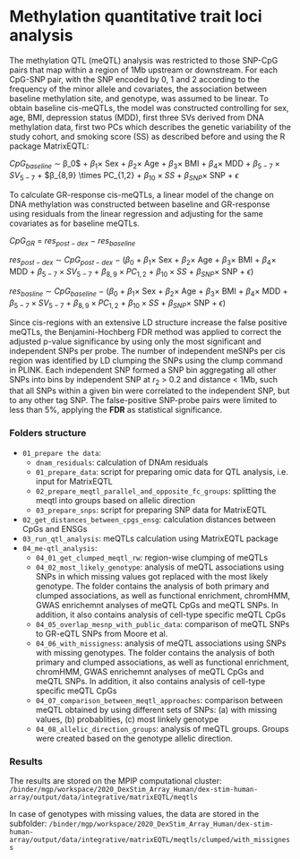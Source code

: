 # Methylation quantitative trait loci analysis
The methylation QTL (meQTL) analysis was restricted to those SNP-CpG pairs that map within a region of 1Mb upstream or downstream. For each CpG-SNP pair, with the SNP encoded by 0, 1 and 2 according to the frequency of the minor allele and covariates, the association between baseline methylation site, and genotype, was assumed to be linear. To obtain baseline cis-meQTLs, the model was constructed controlling for sex, age, BMI, depression status (MDD), first three SVs derived from DNA methylation data, first two PCs which describes the genetic variability of the study cohort, and smoking score (SS) as described before and using the R package MatrixEQTL:

$CpG_{baseline}$ $∼$ β_0$  $+$  $β_1 \times$ Sex $+$ $β_2 \times$ Age $+$ $β_3 \times$ BMI $+$ $β_4 \times$ MDD $+$ $β_{5-7} \times SV_{5-7}$ $+$ $β_{8,9} \times PC_{1,2} $+$ $β_{10} \times SS$ $+$ $β_{SNP} \times$ SNP $+$ $ϵ$

To calculate GR-response cis-meQTLs, a linear model of the change on DNA methylation was constructed between baseline and GR-response using residuals from the linear regression and adjusting for the same covariates as for baseline meQTLs. 

$CpG_{GR}$ $=$ $res_{post-dex}$ $-$ $res_{baseline}$

$res_{post-dex}$ $∼$ $CpG_{post-dex}$ $-$ $(β_0$  $+$  $β_1 \times$ Sex $+$ $β_2 \times$ Age $+$ $β_3 \times$ BMI $+$ $β_4 \times$ MDD $+$ $β_{5-7} \times SV_{5-7}$ $+$ $β_{8,9} \times PC_{1,2}$ $+$ $β_{10} \times SS$ $+$ $β_{SNP} \times$ SNP $+$ $ϵ)$

$res_{basline}$ $∼$ $CpG_{baseline}$ $-$ $(β_0$  $+$  $β_1 \times$ Sex $+$ $β_2 \times$ Age $+$ $β_3 \times$ BMI $+$ $β_4 \times$ MDD $+$ $β_{5-7} \times SV_{5-7}$ $+$ $β_{8,9} \times PC_{1,2}$ $+$ $β_{10} \times SS$ $+$ $β_{SNP} \times$ SNP $+$ $ϵ)$

Since cis-regions with an extensive LD structure increase the false positive meQTLs, the Benjamini-Hochberg FDR method was applied to correct the adjusted p-value significance by using only the most significant and independent SNPs per probe. The number of independent meSNPs per cis region was identified by LD clumping the SNPs using the clump command in PLINK. Each independent SNP formed a SNP bin aggregating all other SNPs into bins by independent SNP at $r_2$ $>$ 0.2 and distance < 1Mb, such that all SNPs within a given bin were correlated to the independent SNP, but to any other tag SNP.  The false-positive SNP-probe pairs were limited to less than 5%, applying the **FDR** as statistical significance.


### Folders structure

- `01_prepare the data`: 
  - `dnam_residuals`: calculation of DNAm residuals
  - `01_prepare_data`: script for preparing omic data for QTL analysis, i.e. input for MatrixEQTL 
  - `02_prepare_meqtl_parallel_and_opposite_fc_groups`: splitting the meqtl into groups based on allelic direction
  - `03_prepare_snps`: script for preparing SNP data for MatrixEQTL
- `02_get_distances_between_cpgs_ensg`: calculation distances between CpGs and ENSGs
- `03_run_qtl_analysis`: meQTLs calculation using MatrixEQTL package
- `04_me-qtl_analysis`: 
  - `04_01_get_clumped_meqtl_rw`: region-wise clumping of meQTLs
  - `04_02_most_likely_genotype`: analysis of meQTL associations using SNPs in which missing values got replaced with the most likely genotype. The folder contains the analysis of both primary and clumped associations, as well as functional enrichment, chromHMM, GWAS enrichemnt analyses of meQTL CpGs and meQTL SNPs. In addition, it also contains analysis of cell-type specific meQTL CpGs
  - `04_05_overlap_mesnp_with_public_data`: comparison of meQTL SNPs to GR-eQTL SNPs from Moore et al.
  - `04_06_with_missigness`: analysis of meQTL associations using SNPs with missing genotypes. The folder contains the analysis of both primary and clumped associations, as well as functional enrichment, chromHMM, GWAS enrichemnt analyses of meQTL CpGs and meQTL SNPs. In addition, it also contains analysis of cell-type specific meQTL CpGs
  - `04_07_comparison_between_meqtl_approaches`: comparison between meQTL obtained by using different sets of SNPs: (a) with missing values, (b) probablities, (c) most linkely genotype
  - `04_08_allelic_direction_groups`: analysis of meQTL groups. Groups were created based on the genotype allelic direction.

### Results

The results are stored on the MPIP computational cluster: `/binder/mgp/workspace/2020_DexStim_Array_Human/dex-stim-human-array/output/data/integrative/matrixEQTL/meqtls`

In case of genotypes with missing values, the data are stored in the subfolder: `/binder/mgp/workspace/2020_DexStim_Array_Human/dex-stim-human-array/output/data/integrative/matrixEQTL/meqtls/clumped/with_missigness`


